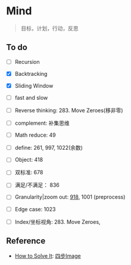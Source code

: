 # Mind 

> 目标，计划，行动，反思

## To do 

- [ ] Recursion
- [x] Backtracking
- [x] Sliding Window 
- [ ] fast and slow 
- [ ] Reverse thinking: 283. Move Zeroes(移非零)
- [ ] complement: 补集思维
- [ ] Math reduce: 49
- [ ] define: 261, 997, 1022(余数)
- [ ] Object: 418 
- [ ] 双标准: 678 
- [ ] 满足/不满足： 836 
- [ ] Granularity|zoom out: [918](https://github.com/willwang-x/algorithms-with-illustrations/blob/master/stories/granularity-zoom-out-918.md), 1001 (preprocess)
- [ ] Edge case: 1023
- [ ] Index/坐标视角: 283. Move Zeroes, 





## Reference 

* [How to Solve It](https://book.douban.com/subject/1456890/): [四步Image](https://www.douban.com/photos/photo/1691693211/)